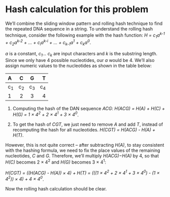 # Hash calculation for this problem

We’ll combine the sliding window pattern and rolling hash technique to find the repeated DNA sequence in a string. To understand the rolling hash technique, consider the following example with the hash function:
*H = c<sub>1</sub>a<sup>k-1</sup> + c<sub>2</sub>a<sup>k-2</sup>  + ... + c<sub>i</sub>a<sup>k-i</sup> + ... + c<sub>k-1</sub>a<sup>1</sup> + c<sub>k</sub>a<sup>0</sup>*.

*a* is a constant, *c<sub>1</sub>... c<sub>k</sub>* are input characters and *k* is the substring length. Since we only have 4 possible nucleotides, our *a* would be 4. We’ll also assign numeric values to the nucleotides as shown in the table below:

| A           |  C          |  G          | T           |
|:------------|:-----------:|:-----------:|------------:|
|c<sub>1</sub>|c<sub>2</sub>|c<sub>3</sub>|c<sub>4</sub>|
|1            |2            |3            |4            |

1. Computing the hash of the DAN sequence *ACG*:
    *H(ACG) = H(A) + H(C) + H(G) = 1 $\times$ 4<sup>2</sup> + 2 $\times$ 4<sup>1</sup> + 3 $\times$ 4<sup>0</sup>*.

2. To get the hash of *CGT*, we just need to remove *A* and add *T*, instead of recomputing the hash for all nucleotides.
    *H(CGT) = H(ACG) - H(A) + H(T)*.

However, this is not quite correct – after subtracting *H(A)*, to stay consistent with the hashing formula, we need to fix the place values of the remaining nucleotides, *C* and *G*. Therefore, we’ll multiply *H(ACG)−H(A)* by 4, so that *H(C)* becomes
2 $\times$ 4<sup>2</sup> and *H(G)* becomes 3 $\times$ 4<sup>1</sup>:

*H(CGT) = ((H(ACG) - H(A)) $\times$ 4) + H(T) = (((1 $\times$ 4<sup>2</sup> + 2 $\times$ 4<sup>1</sup> + 3 $\times$ 4<sup>0</sup>) - (1 $\times$ 4<sup>2</sup>)) $\times$ 4) + 4 $\times$ 4<sup>0</sup>*.


Now the rolling hash calculation should be clear.